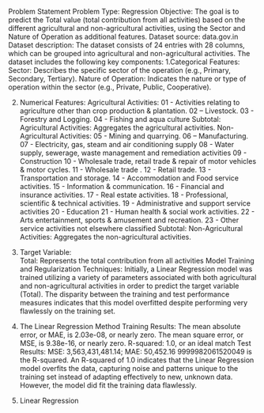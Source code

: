 Problem Statement
Problem Type: Regression
Objective: The goal is to predict the Total value (total contribution from all activities) based on the different agricultural and non-agricultural activities, using the Sector and Nature of Operation as additional features.
Dataset source: data.gov.in
Dataset description: The dataset consists of 24 entries with 28 columns, which can be grouped into agricultural and non-agricultural activities. The dataset includes the following key components: 
1.Categorical Features:
  Sector: Describes the specific sector of the operation (e.g., Primary, Secondary, Tertiary).
Nature of Operation: Indicates the nature or type of operation within the sector (e.g., Private, Public, Cooperative).

2. Numerical Features:
Agricultural Activities:
 01 - Activities relating to agriculture other than crop production & plantation.
02 – Livestock.
03 - Forestry and Logging.
04 - Fishing and aqua culture
Subtotal: Agricultural Activities: Aggregates the agricultural activities.
Non-Agricultural Activities:
 05 - Mining and quarrying.
06 – Manufacturing.
07 - Electricity, gas, steam and air conditioning supply
08 - Water supply, sewerage, waste management and remediation activities
09 - Construction
10 - Wholesale trade, retail trade & repair of motor vehicles & motor cycles.
 11 - Wholesale trade .
12 - Retail trade.
 13 - Transportation and storage.
 14 - Accommodation and Food service activities.
15 - Information & communication.
16 - Financial and insurance activities.
17 - Real estate activities.
18 - Professional, scientific & technical activities.
19 - Administrative and support service activities
20 - Education
21 - Human health & social work activities.
22 - Arts entertainment, sports & amusement and recreation.
23 - Other service activities not elsewhere classified
    Subtotal: Non-Agricultural Activities: Aggregates the non-agricultural activities.
3. Target Variable:   
 Total: Represents the total contribution from all activities
Model Training and Regularization Techniques:
Initially, a Linear Regression model was trained utilizing a variety of parameters associated with both agricultural and non-agricultural activities in order to predict the target variable (Total). The disparity between the training and test performance measures indicates that this model overfitted despite performing very flawlessly on the training set.

1. The Linear Regression Method
Training Results:
The mean absolute error, or MAE, is 2.03e-08, or nearly zero.
The mean square error, or MSE, is 9.38e-16, or nearly zero.
R-squared: 1.0, or an ideal match
Test Results: MSE: 3,563,431,481.14; MAE: 50,452.16
9999982061520049 is the R-squared.
An R-squared of 1.0 indicates that the Linear Regression model overfits the data, capturing noise and patterns unique to the training set instead of adapting effectively to new, unknown data. However, the model did fit the training data flawlessly.

2. Linear Regression
